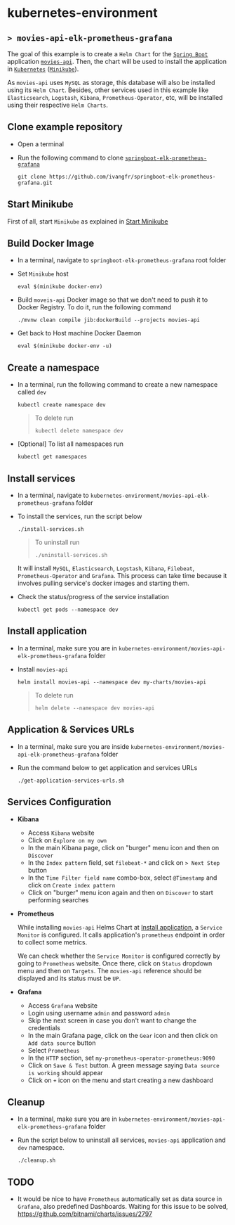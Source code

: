 # kubernetes-environment
## `> movies-api-elk-prometheus-grafana`

The goal of this example is to create a `Helm Chart` for the [`Spring Boot`](https://docs.spring.io/spring-boot/docs/current/reference/htmlsingle/) application [`movies-api`](https://github.com/ivangfr/springboot-elk-prometheus-grafana#application). Then, the chart will be used to install the application in [`Kubernetes`](https://kubernetes.io) ([`Minikube`](https://kubernetes.io/docs/getting-started-guides/minikube)).

As `movies-api` uses `MySQL` as storage, this database will also be installed using its `Helm Chart`. Besides, other services used in this example like `Elasticsearch`, `Logstash`, `Kibana`, `Prometheus-Operator`, etc, will be installed using their respective `Helm Charts`.

## Clone example repository

- Open a terminal

- Run the following command to clone [`springboot-elk-prometheus-grafana`](https://github.com/ivangfr/springboot-elk-prometheus-grafana)
  ```
  git clone https://github.com/ivangfr/springboot-elk-prometheus-grafana.git
  ```

## Start Minikube

First of all, start `Minikube` as explained in [Start Minikube](https://github.com/ivangfr/kubernetes-environment#start-minikube)

## Build Docker Image

- In a terminal, navigate to `springboot-elk-prometheus-grafana` root folder

- Set `Minikube` host
  ```
  eval $(minikube docker-env)
  ```

- Build `moveis-api` Docker image so that we don't need to push it to Docker Registry. To do it, run the following command
  ```
  ./mvnw clean compile jib:dockerBuild --projects movies-api
  ```

- Get back to Host machine Docker Daemon   
  ```
  eval $(minikube docker-env -u)
  ```

## Create a namespace

- In a terminal, run the following command to create a new namespace called `dev`
  ```
  kubectl create namespace dev
  ```
  > To delete run
  > ```
  > kubectl delete namespace dev
  > ```

- \[Optional\] To list all namespaces run
  ```
  kubectl get namespaces
  ```

## Install services

- In a terminal, navigate to `kubernetes-environment/movies-api-elk-prometheus-grafana` folder

- To install the services, run the script below
  ```
  ./install-services.sh
  ```
  > To uninstall run
  > ```
  > ./uninstall-services.sh
  > ```

  It will install `MySQL`, `Elasticsearch`, `Logstash`, `Kibana`, `Filebeat`, `Prometheus-Operator` and `Grafana`. This process can take time because it involves pulling service's docker images and starting them.

- Check the status/progress of the service installation
  ```
  kubectl get pods --namespace dev
  ```

## Install application

- In a terminal, make sure you are in `kubernetes-environment/movies-api-elk-prometheus-grafana` folder

- Install `movies-api`
  ```
  helm install movies-api --namespace dev my-charts/movies-api
  ```
  > To delete run
  > ```
  > helm delete --namespace dev movies-api
  > ```

## Application & Services URLs

- In a terminal, make sure you are inside `kubernetes-environment/movies-api-elk-prometheus-grafana` folder

- Run the command below to get application and services URLs
  ```
  ./get-application-services-urls.sh
  ```

## Services Configuration

- **Kibana**

  - Access `Kibana` website
  - Click on `Explore on my own`
  - In the main Kibana page, click on "burger" menu icon and then on `Discover`
  - In the `Index pattern` field, set `filebeat-*` and click on `> Next Step` button
  - In the `Time Filter field name` combo-box, select `@Timestamp` and click on `Create index pattern`
  - Click on "burger" menu icon again and then on `Discover` to start performing searches

- **Prometheus**

  While installing `movies-api` Helms Chart at [Install application](#install-application), a `Service Monitor` is configured. It calls application's `prometheus` endpoint in order to collect some metrics.

  We can check whether the `Service Monitor` is configured correctly by going to `Prometheus` website. Once there, click on `Status` dropdown menu and then on `Targets`. The `movies-api` reference should be displayed and its status must be `UP`.
  
- **Grafana**

  - Access `Grafana` website
  - Login using username `admin` and password `admin`
  - Skip the next screen in case you don't want to change the credentials
  - In the main Grafana page, click on the `Gear` icon and then click on `Add data source` button
  - Select `Prometheus`
  - In the `HTTP` section, set `my-prometheus-operator-prometheus:9090`
  - Click on `Save & Test` button. A green message saying `Data source is working` should appear
  - Click on `+` icon on the menu and start creating a new dashboard 

## Cleanup

- In a terminal, make sure you are in `kubernetes-environment/movies-api-elk-prometheus-grafana` folder

- Run the script below to uninstall all services, `movies-api` application and `dev` namespace.
  ```
  ./cleanup.sh
  ```

## TODO

- It would be nice to have `Prometheus` automatically set as data source in `Grafana`, also predefined Dashboards. Waiting for this issue to be solved, https://github.com/bitnami/charts/issues/2797
